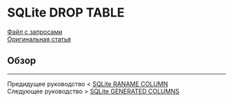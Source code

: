 # SQLite DROP TABLE #########################

[Файл с запросами][querys]   
[Оригинальная статья][origin]

[querys]: ./querys.sql
[origin]: https://www.sqlitetutorial.net/sqlite-drop-table/

## Обзор ##############################

---------------------------------------

Предидущее руководство < [SQLite RANAME COLUMN][prev]  
Следующее руководство > [SQLite GENERATED COLUMNS][next]

[prev]: ../42_RenameColumn/translate.md
[next]: ../44_GeneratedColumns/translate.md